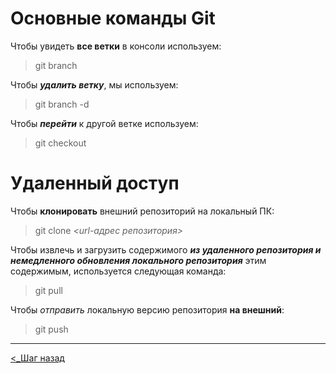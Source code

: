 # Основные команды Git
Чтобы увидеть **все ветки** в консоли используем: 
>git branch 

Чтобы **_удалить ветку_**, мы используем: 
>git branch -d  

Чтобы **_перейти_** к другой ветке используем:
>git checkout 

# Удаленный доступ 
Чтобы **клонировать** внешний репозиторий на локальный ПК:
>git clone *<url-адрес репозитория>* 

Чтобы извлечь и загрузить содержимого **_из удаленного репозитория и немедленного обновления локального репозитория_** этим содержимым, используется следующая команда:
>git pull

Чтобы *отправить* локальную версию репозитория **на внешний**:
> git push

***
[ <_Шаг назад](../%D0%A0%D0%B0%D0%B7%D1%80%D0%B0%D0%B1%D0%BE%D1%82%D0%BA%D0%B0%20%D0%B2%D0%B5%D1%80%D1%81%D0%B8%D0%B9/test_git1.md)
